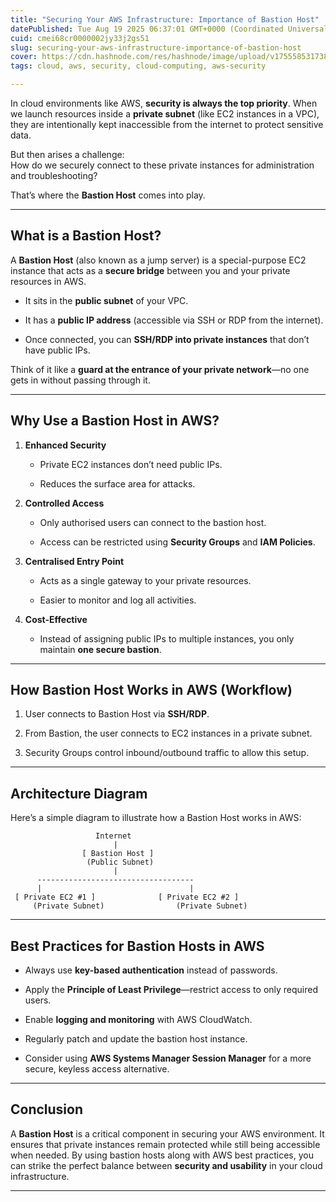```yaml
---
title: "Securing Your AWS Infrastructure: Importance of Bastion Host"
datePublished: Tue Aug 19 2025 06:37:01 GMT+0000 (Coordinated Universal Time)
cuid: cmei68cr0000002jy33j2gs51
slug: securing-your-aws-infrastructure-importance-of-bastion-host
cover: https://cdn.hashnode.com/res/hashnode/image/upload/v1755585317388/d7092c1c-cd03-483a-841b-f6c5089b77f1.jpeg
tags: cloud, aws, security, cloud-computing, aws-security

---
```


In cloud environments like AWS, **security is always the top priority**. When we launch resources inside a **private subnet** (like EC2 instances in a VPC), they are intentionally kept inaccessible from the internet to protect sensitive data.

But then arises a challenge:  
How do we securely connect to these private instances for administration and troubleshooting?

That’s where the **Bastion Host** comes into play.

---

## **What is a Bastion Host?**

A **Bastion Host** (also known as a jump server) is a special-purpose EC2 instance that acts as a **secure bridge** between you and your private resources in AWS.

* It sits in the **public subnet** of your VPC.
    
* It has a **public IP address** (accessible via SSH or RDP from the internet).
    
* Once connected, you can **SSH/RDP into private instances** that don’t have public IPs.
    

Think of it like a **guard at the entrance of your private network**—no one gets in without passing through it.

---

## **Why Use a Bastion Host in AWS?**

1. **Enhanced Security**
    
    * Private EC2 instances don’t need public IPs.
        
    * Reduces the surface area for attacks.
        
2. **Controlled Access**
    
    * Only authorised users can connect to the bastion host.
        
    * Access can be restricted using **Security Groups** and **IAM Policies**.
        
3. **Centralised Entry Point**
    
    * Acts as a single gateway to your private resources.
        
    * Easier to monitor and log all activities.
        
4. **Cost-Effective**
    
    * Instead of assigning public IPs to multiple instances, you only maintain **one secure bastion**.
        

---

## **How Bastion Host Works in AWS (Workflow)**

1. User connects to Bastion Host via **SSH/RDP**.
    
2. From Bastion, the user connects to EC2 instances in a private subnet.
    
3. Security Groups control inbound/outbound traffic to allow this setup.
    

---

## **Architecture Diagram**

Here’s a simple diagram to illustrate how a Bastion Host works in AWS:

```plaintext
                   Internet
                       |
                [ Bastion Host ]
                 (Public Subnet)
                       |
      -----------------------------------
      |                                 |
 [ Private EC2 #1 ]              [ Private EC2 #2 ]
     (Private Subnet)                (Private Subnet)
```

---

## **Best Practices for Bastion Hosts in AWS**

* Always use **key-based authentication** instead of passwords.
    
* Apply the **Principle of Least Privilege**—restrict access to only required users.
    
* Enable **logging and monitoring** with AWS CloudWatch.
    
* Regularly patch and update the bastion host instance.
    
* Consider using **AWS Systems Manager Session Manager** for a more secure, keyless access alternative.
    

---

## **Conclusion**

A **Bastion Host** is a critical component in securing your AWS environment. It ensures that private instances remain protected while still being accessible when needed. By using bastion hosts along with AWS best practices, you can strike the perfect balance between **security and usability** in your cloud infrastructure.

---